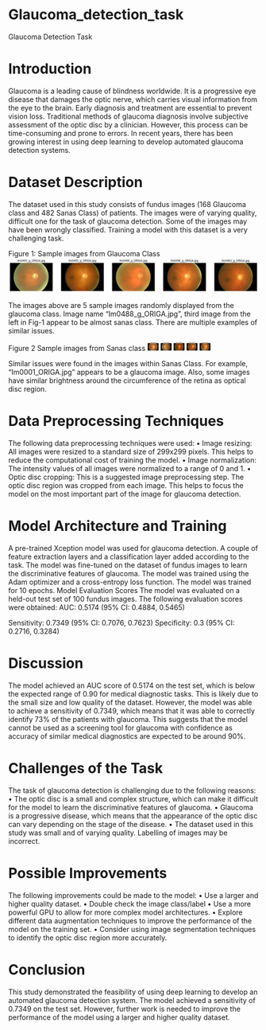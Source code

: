 # Glaucoma_detection_task
Glaucoma Detection Task

# Introduction
Glaucoma is a leading cause of blindness worldwide. It is a progressive eye disease that damages the optic nerve, which carries visual information from the eye to the brain. Early diagnosis and treatment are essential to prevent vision loss.
Traditional methods of glaucoma diagnosis involve subjective assessment of the optic disc by a clinician. However, this process can be time-consuming and prone to errors. In recent years, there has been growing interest in using deep learning to develop automated glaucoma detection systems.

# Dataset Description
The dataset used in this study consists of fundus images (168 Glaucoma class and 482 Sanas Class) of patients. The images were of varying quality, difficult one for the task of glaucoma detection. 
Some of the images may have been wrongly classified. Training a model with this dataset is a very challenging task.
 
Figure 1: Sample images from Glaucoma Class
<img src="https://github.com/mshaek/Glaucoma_detection_task/blob/main/glaucoma%20images.png">


The images above are 5 sample images randomly displayed from the glaucoma class. Image name “Im0488_g_ORIGA.jpg”, third image from the left in Fig-1 appear to be almost sanas class. There are multiple examples of similar issues. 
 
Figure 2 Sample images from Sanas class
<img src="https://github.com/mshaek/Glaucoma_detection_task/blob/main/sanas%20images.png" width="128"/>

Similar issues were found in the images within Sanas Class. For example, “Im0001_ORIGA.jpg” appears to be a glaucoma image.
Also, some images have similar brightness around the circumference of the retina as optical disc region.

# Data Preprocessing Techniques
The following data preprocessing techniques were used:
•	Image resizing: All images were resized to a standard size of 299x299 pixels. This helps to reduce the computational cost of training the model.
•	Image normalization: The intensity values of all images were normalized to a range of 0 and 1. 
•	Optic disc cropping: This is a suggested image preprocessing step. The optic disc region was cropped from each image. This helps to focus the model on the most important part of the image for glaucoma detection.

# Model Architecture and Training
A pre-trained Xception model was used for glaucoma detection. A couple of feature extraction layers and a classification layer added according to the task. The model was fine-tuned on the dataset of fundus images to learn the discriminative features of glaucoma.
The model was trained using the Adam optimizer and a cross-entropy loss function. The model was trained for 10 epochs.
Model Evaluation Scores
The model was evaluated on a held-out test set of 100 fundus images. The following evaluation scores were obtained:
AUC: 0.5174 (95% CI: 0.4884, 0.5465)

Sensitivity: 0.7349 (95% CI: 0.7076, 0.7623)
Specificity: 0.3 (95% CI: 0.2716, 0.3284)

# Discussion
The model achieved an AUC score of 0.5174 on the test set, which is below the expected range of 0.90 for medical diagnostic tasks. This is likely due to the small size and low quality of the dataset. However, the model was able to achieve a sensitivity of 0.7349, which means that it was able to correctly identify 73% of the patients with glaucoma. This suggests that the model cannot be used as a screening tool for glaucoma with confidence as accuracy of similar medical diagnostics are expected to be around 90%.

# Challenges of the Task
The task of glaucoma detection is challenging due to the following reasons:
•	The optic disc is a small and complex structure, which can make it difficult for the model to learn the discriminative features of glaucoma.
•	Glaucoma is a progressive disease, which means that the appearance of the optic disc can vary depending on the stage of the disease.
•	The dataset used in this study was small and of varying quality. Labelling of images may be incorrect.

# Possible Improvements
The following improvements could be made to the model:
•	Use a larger and higher quality dataset.
•	Double check the image class/label
•	Use a more powerful GPU to allow for more complex model architectures.
•	Explore different data augmentation techniques to improve the performance of the model on the training set.
•	Consider using image segmentation techniques to identify the optic disc region more accurately.

# Conclusion
This study demonstrated the feasibility of using deep learning to develop an automated glaucoma detection system. The model achieved a sensitivity of 0.7349 on the test set. However, further work is needed to improve the performance of the model using a larger and higher quality dataset.

